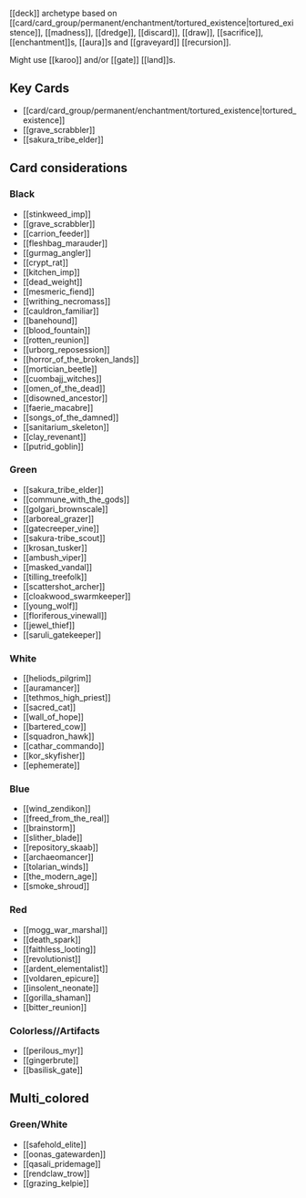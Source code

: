 [[deck]] archetype based on [[card/card_group/permanent/enchantment/tortured_existence|tortured_existence]], [[madness]], [[dredge]], [[discard]], [[draw]], [[sacrifice]], [[enchantment]]s, [[aura]]s and [[graveyard]] [[recursion]].

Might use [[karoo]] and/or [[gate]] [[land]]s.

## Key Cards
* [[card/card_group/permanent/enchantment/tortured_existence|tortured_existence]]
* [[grave_scrabbler]]
* [[sakura_tribe_elder]]

## Card considerations
### Black
* [[stinkweed_imp]]
* [[grave_scrabbler]]
* [[carrion_feeder]]
* [[fleshbag_marauder]]
* [[gurmag_angler]]
* [[crypt_rat]]
* [[kitchen_imp]]
* [[dead_weight]]
* [[mesmeric_fiend]]
* [[writhing_necromass]]
* [[cauldron_familiar]]
* [[banehound]]
* [[blood_fountain]]
* [[rotten_reunion]]
* [[urborg_reposession]]
* [[horror_of_the_broken_lands]]
* [[mortician_beetle]]
* [[cuombajj_witches]]
* [[omen_of_the_dead]]
* [[disowned_ancestor]]
* [[faerie_macabre]]
* [[songs_of_the_damned]]
* [[sanitarium_skeleton]]
* [[clay_revenant]]
* [[putrid_goblin]]

### Green
* [[sakura_tribe_elder]]
* [[commune_with_the_gods]]
* [[golgari_brownscale]]
* [[arboreal_grazer]]
* [[gatecreeper_vine]]
* [[sakura-tribe_scout]]
* [[krosan_tusker]]
* [[ambush_viper]]
* [[masked_vandal]]
* [[tilling_treefolk]]
* [[scattershot_archer]]
* [[cloakwood_swarmkeeper]]
* [[young_wolf]]
* [[floriferous_vinewall]]
* [[jewel_thief]]
* [[saruli_gatekeeper]]

### White
* [[heliods_pilgrim]]
* [[auramancer]]
* [[tethmos_high_priest]]
* [[sacred_cat]]
* [[wall_of_hope]]
* [[bartered_cow]]
* [[squadron_hawk]]
* [[cathar_commando]]
* [[kor_skyfisher]]
* [[ephemerate]]

### Blue
* [[wind_zendikon]]
* [[freed_from_the_real]]
* [[brainstorm]]
* [[slither_blade]]
* [[repository_skaab]]
* [[archaeomancer]]
* [[tolarian_winds]]
* [[the_modern_age]]
* [[smoke_shroud]]

### Red
* [[mogg_war_marshal]]
* [[death_spark]]
* [[faithless_looting]]
* [[revolutionist]]
* [[ardent_elementalist]]
* [[voldaren_epicure]]
* [[insolent_neonate]]
* [[gorilla_shaman]]
* [[bitter_reunion]]

### Colorless//Artifacts
* [[perilous_myr]]
* [[gingerbrute]]
* [[basilisk_gate]]

## Multi_colored
### Green/White
* [[safehold_elite]]
* [[oonas_gatewarden]]
* [[qasali_pridemage]]
* [[rendclaw_trow]]
* [[grazing_kelpie]]